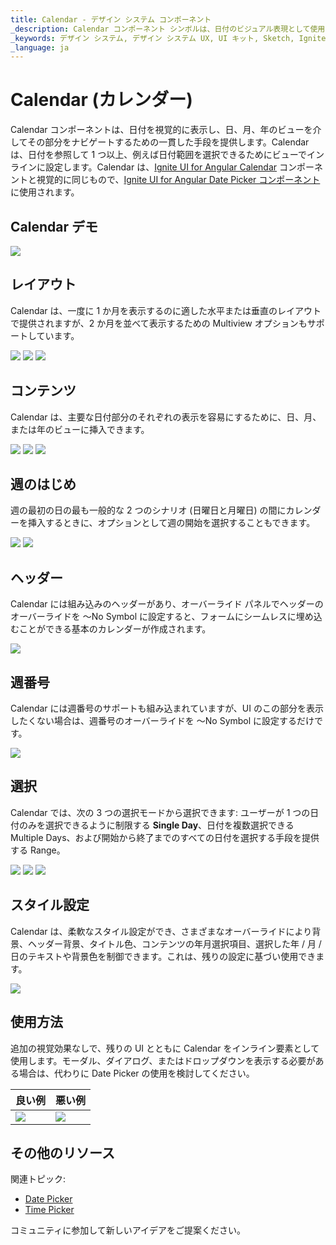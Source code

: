 ```yaml
---
title: Calendar - デザイン システム コンポーネント
_description: Calendar コンポーネント シンボルは、日付のビジュアル表現として使用され、日付の日、月、年の部分をナビゲートするために必要なメカニズムを提供します。
_keywords: デザイン システム, デザイン システム UX, UI キット, Sketch, Ignite UI for Angular, Sketch to Angular, Angular, Angular デザイン システム, Sketch からコードをエクスポート, Angular 用のデザイン キット, Sketch HTML, Sketch to HTML, Sketch UI キット
_language: ja
---
```


# Calendar (カレンダー)

Calendar コンポーネントは、日付を視覚的に表示し、日、月、年のビューを介してその部分をナビゲートするための一貫した手段を提供します。Calendar は、日付を参照して 1 つ以上、例えば日付範囲を選択できるためにビューでインラインに設定します。Calendar は、[Ignite UI for Angular Calendar](https://www.infragistics.com/products/ignite-ui-angular/angular/components/calendar.html) コンポーネントと視覚的に同じもので、[Ignite UI for Angular Date Picker コンポーネント](https://jp.infragistics.com/products/ignite-ui-angular/angular/components/date_picker.html)に使用されます。

## Calendar デモ

<img class="responsive-img" src="../images/calendar_demo.png" srcset="../images/calendar_demo@2x.png 2x" />

## レイアウト

Calendar は、一度に 1 か月を表示するのに適した水平または垂直のレイアウトで提供されますが、2 か月を並べて表示するための Multiview オプションもサポートしています。

<img class="responsive-img" src="../images/calendar_horizontal.png" srcset="../images/calendar_horizontal@2x.png 2x" />
<img class="responsive-img" src="../images/calendar_vertical.png" srcset="../images/calendar_vertical@2x.png 2x" />
<img class="responsive-img" src="../images/calendar_multi.png" srcset="../images/calendar_multi@2x.png 2x" />

## コンテンツ

Calendar は、主要な日付部分のそれぞれの表示を容易にするために、日、月、または年のビューに挿入できます。

<img class="responsive-img" src="../images/calendar_vertical.png" srcset="../images/calendar_vertical@2x.png 2x" />
<img class="responsive-img" src="../images/calendar_months.png" srcset="../images/calendar_months@2x.png 2x" />
<img class="responsive-img" src="../images/calendar_years.png" srcset="../images/calendar_years@2x.png 2x" />

## 週のはじめ

週の最初の日の最も一般的な 2 つのシナリオ (日曜日と月曜日) の間にカレンダーを挿入するときに、オプションとして週の開始を選択することもできます。

<img class="responsive-img" src="../images/calendar_sun.png" srcset="../images/calendar_sun@2x.png 2x" />
<img class="responsive-img" src="../images/calendar_vertical.png" srcset="../images/calendar_vertical@2x.png 2x" />

## ヘッダー

Calendar には組み込みのヘッダーがあり、オーバーライド パネルでヘッダーのオーバーライドを 〜No Symbol に設定すると、フォームにシームレスに埋め込むことができる基本のカレンダーが作成されます。

<img class="responsive-img" src="../images/calendar_base.png" srcset="../images/calendar_base@2x.png 2x" />

## 週番号

Calendar には週番号のサポートも組み込まれていますが、UI のこの部分を表示したくない場合は、週番号のオーバーライドを 〜No Symbol に設定するだけです。

<img class="responsive-img" src="../images/calendar_weeknum.png" srcset="../images/calendar_weeknum@2x.png 2x" />

## 選択

Calendar では、次の 3 つの選択モードから選択できます: ユーザーが 1 つの日付のみを選択できるように制限する **Single Day**、日付を複数選択できる Multiple Days、および開始から終了までのすべての日付を選択する手段を提供する Range。

<img class="responsive-img" src="../images/calendar_horizontal.png" srcset="../images/calendar_horizontal@2x.png 2x" />
<img class="responsive-img" src="../images/calendar_selection.png" srcset="../images/calendar_selection@2x.png 2x" />
<img class="responsive-img" src="../images/calendar_range.png" srcset="../images/calendar_range@2x.png 2x" />

## スタイル設定

Calendar は、柔軟なスタイル設定ができ、さまざまなオーバーライドにより背景、ヘッダー背景、タイトル色、コンテンツの年月選択項目、選択した年 / 月 / 日のテキストや背景色を制御できます。これは、残りの設定に基づい使用できます。

<img class="responsive-img" src="../images/calendar_styling.png" srcset="../images/calendar_styling@2x.png 2x" />

## 使用方法

追加の視覚効果なしで、残りの UI とともに Calendar をインライン要素として使用します。モーダル、ダイアログ、またはドロップダウンを表示する必要がある場合は、代わりに Date Picker の使用を検討してください。

| 良い例                                                                                 |悪い例                                                                                  |
| ---------------------------------------------------------------------------------- | -------------------------------------------------------------------------------------- |
| <img class="responsive-img" src="../images/calendar_do1.png" srcset="../images/calendar_do1@2x.png 2x" />|<img class="responsive-img" src="../images/calendar_dont1.png" srcset="../images/calendar_dont1@2x.png 2x" /> |

## その他のリソース

関連トピック:

- [Date Picker](date-picker.md)
- [Time Picker](time-picker.md)
  <div class="divider--half"></div>

コミュニティに参加して新しいアイデアをご提案ください。


